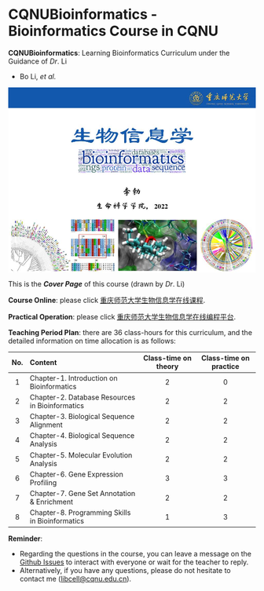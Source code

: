 # CQNUBioinformatics - Bioinformatics Course in CQNU

**CQNUBioinformatics**: Learning Bioinformatics Curriculum under the Guidance of *Dr*. Li

- Bo Li, *et al.*

<img src = "images/course-logo.jpg" width = "800" align = "middle"> 

This is the ***Cover Page*** of this course (drawn by *Dr*. Li)

**Course Online**: please click [重庆师范大学生物信息学在线课程](http://www.ciblab.net/bioinformatics/). 

**Practical Operation**: please click [重庆师范大学生物信息学在线编程平台](http://www.ciblab.net:8787). 

**Teaching Period Plan**: there are 36 class-hours for this curriculum, and the detailed information on time allocation is as follows: 

| No. | Content | Class-time on theory | Class-time on practice |
| :----: | :---- | :----: | :----: |
| 1 | Chapter-1. Introduction on Bioinformatics | 2 | 0 |
| 2 | Chapter-2. Database Resources in Bioinformatics | 2 | 2 |
| 3 | Chapter-3. Biological Sequence Alignment | 2 | 2 |
| 4 | Chapter-4. Biological Sequence Analysis | 2 | 2 |
| 5 | Chapter-5. Molecular Evolution Analysis | 2 | 2 |
| 6 | Chapter-6. Gene Expression Profiling | 3 | 3 |
| 7 | Chapter-7. Gene Set Annotation & Enrichment | 2 | 2 |
| 8 | Chapter-8. Programming Skills in Bioinformatics | 1 | 3 |

**Reminder**: 
- Regarding the questions in the course, you can leave a message on the [Github Issues](https://github.com/libcell/CQNUBioinformatics/issues) to interact with everyone or wait for the teacher to reply. 
- Alternatively, if you have any questions, please do not hesitate to contact me (libcell@cqnu.edu.cn).
